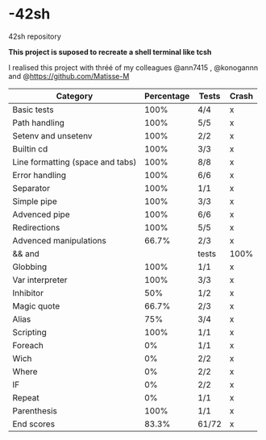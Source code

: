# -42sh
42sh repository

**This project is suposed to recreate a shell terminal like tcsh**

I realised this project with thréé of my colleagues @ann7415 , @konogannn and @https://github.com/Matisse-M


| Category                         | Percentage | Tests | Crash |
|----------------------------------|------------|-------|-------|
| Basic tests                      | 100%       | 4/4   | x     |
| Path handling                    | 100%       | 5/5   | x     |
| Setenv and unsetenv              | 100%       | 2/2   | x     |
| Builtin cd                      | 100%       | 3/3   | x     |
| Line formatting (space and tabs) | 100%       | 8/8   | x     |
| Error handling                  | 100%       | 6/6   | x     |
| Separator                       | 100%       | 1/1   | x     |
| Simple pipe                     | 100%       | 3/3   | x     |
| Advenced pipe                   | 100%       | 6/6   | x     |
| Redirections                    | 100%       | 5/5   | x     |
| Advenced manipulations          | 66.7%        | 2/3   | x     |
| && and || tests                 | 100%       | 3/3   | x     |
| Globbing                        | 100%       | 1/1   | x     |
| Var interpreter                 | 100%       | 3/3   | x     |
| Inhibitor                       | 50%       | 1/2   | x     |
| Magic quote                     | 66.7%       | 2/3   | x     |
| Alias                           | 75%        | 3/4   | x     |
| Scripting                       | 100%       | 1/1   | x     |
| Foreach                         | 0%         | 1/1   | x     |
| Wich                            | 0%         | 2/2   | x     |
| Where                           | 0%         | 2/2   | x     |
| IF                              | 0%         | 2/2   | x     |
| Repeat                          | 0%         | 1/1   | x     |
| Parenthesis                     | 100%       | 1/1   | x     |
| End scores                      | 83.3%      | 61/72 | x     |
